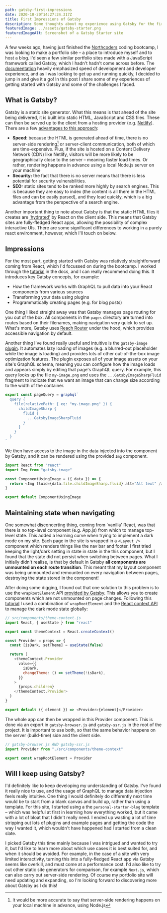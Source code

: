 ```yaml
---
path: gatsby-first-impressions
date: 2020-10-20T14:27:24.317Z
title: First Impressions of Gatsby
description: Some thoughts about my experience using Gatsby for the first time
featuredImage: ../assets/gatsby-starter.png
featuredImageAlt: Screenshot of a Gatsby Starter site
---
```


A few weeks ago, having just finished the [Northcoders](https://www.northcoders.com) coding bootcamp, I was looking to make a portfolio site – a place to introduce myself and to host a blog. I'd seen a few similar portfolio sites made with a JavaScript framework called Gatsby, which I hadn't hadn't come across before. The [documentation](https://www.gatsbyjs.com/docs) heavily emphasized speed of development and developer experience, and as I was looking to get up and running quickly, I decided to jump in and give it a go! In this post I share some of my experiences of getting started with Gatsby and some of the challenges I faced.

## What is Gatsby?

Gatsby is a static site generator. What this means is that ahead of the site being delivered, it is built into static HTML, JavaScript and CSS files. These can then be served up to the client from a hosting provider (e.g. [Netlify](https://www.netlify.com)). There are a few [advantages to this approach](https://www.netlify.com/blog/2020/04/14/what-is-a-static-site-generator-and-3-ways-to-find-the-best-one/):

- **Speed**: because the HTML is generated ahead of time, there is no server-side rendering[^1] or server-client communication, both of which are time-expensive. Plus, if the site is hosted on a Content Delivery Network (CDN) like Netlify, visitors will be more likely to be geographically close to the server – meaning faster load times.
  Or rather, rendering happens in advance using a local Node.js server on your machine
- **Security:** the fact that there is no server means that there is less potential for security vulnerabilities.
- **SEO:** static sites tend to be ranked more highly by search engines. This is because they are easy to index (the content is all there in the HTML files and can be easily parsed), and they load quickly, which is a big advantage from the perspective of a search engine.

Another important thing to note about Gatsby is that the static HTML files it creates are ['hydrated'](https://www.gatsbyjs.com/docs/react-hydration/) by React on the client side. This means that Gatsby sites are fully-fledged React apps, allowing the possibility of complex interactive UIs. There are some significant differences to working in a purely react environment, however, which I'll touch on below.

## Impressions

For the most part, getting started with Gatsby was relatively straightforward coming from React, which I'd focussed on during the bootcamp. I worked through the [tutorial](https://www.gatsbyjs.com/tutorial/) in the docs, and I can really recommend doing this. It introduces key Gatsby concepts, for example:

- How the framework works with GraphQL to pull data into your React components from various sources
- Transforming your data using plugins
- Programmatically creating pages (e.g. for blog posts)

One thing I liked straight away was that Gatsby manages page routing for you out of the box. All components in the `pages` directory are turned into routes based on their filenames, making navigation very quick to set up. What's more, Gatsby uses [Reach Router](https://reach.tech/router/) under the hood, which provides accessible navigation by default.

Another thing I've found really useful and intuitive is the `gatsby-image` [plugin](https://www.gatsbyjs.com/plugins/gatsby-image/). It automates lazy loading of images (e.g. a blurred-out placeholder while the image is loading) and provides lots of other out-of-the-box image optimization features. The plugin exposes all of your image assets on your site's GraphQL schema, meaning you can configure how the image loads and appears simply by editing that page's GraphQL query. For example, this query looks up the file `my-image.png` and uses the `...GatsbyImageSharpFluid` fragment to indicate that we want an image that can change size according to the width of the container.

```javascript
export const pageQuery = graphql`
  query {
    file(relativePath: { eq: "my-image.png" }) {
      childImageSharp {
        fluid {
          ...GatsbyImageSharpFluid
        }
      }
    }
  }
`
```

We then have access to the image in the data injected into the component by Gatsby, and it can be rendered using the provided `Img` component.

```javascript
import React from "react"
import Img from "gatsby-image"

const ComponentUsingImage = ({ data }) => {
  return <Img fluid={data.file.childImageSharp.fluid} alt="Alt text" />
}

export default ComponentUsingImage
```

## Maintaining state when navigating

One somewhat disconcerting thing, coming from 'vanilla' React, was that there is no top-level component (e.g. App.js) from which to manage top-level state. This added a learning curve when trying to implement a dark mode on my site. Each page in the site is wrapped in a `<Layout />` component which renders things like the nav bar and footer. I first tried keeping the light/dark setting in state in state in the this component, but I found that the state did not persist when switching between pages. What I initially didn't realise, is that by default in Gatsby **all components are unmounted on each route transition**. This meant that my layout component was being unmounted and remounted on every navigation between pages, destroying the state stored in the component!

After doing some digging, I found out that one solution to this problem is to use the `wrapRootElement` API [provided by Gatsby](https://www.gatsbyjs.com/docs/browser-apis/#wrapRootElement). This allows you to create components which are not unmounted on page changes. Following this [tutorial](https://www.digitalocean.com/community/tutorials/gatsbyjs-state-management-in-gatsby) I used a combination of `wrapRootElement` and the [React context API](https://reactjs.org/docs/context.html) to manage the dark mode state globally:

```javascript
// src/components/theme-context.js
import React, { useState } from "react"

export const themeContext = React.createContext()

const Provider = props => {
  const [isDark, setTheme] = useState(false)

  return (
    <themeContext.Provider
      value={{
        isDark,
        changeTheme: () => setTheme(!isDark),
      }}
    >
      {props.children}
    </themeContext.Provider>
  )
}

export default ({ element }) => <Provider>{element}</Provider>
```

The whole app can then be wrapped in this Provider component. This is done via an export in `gatsby-browser.js` and `gatsby-ssr.js` in the root of the project. It is important to use both, so that the same behavior happens on the server (build-time) side and the client side.

```javascript
// gatsby-browser.js AND gatsby-ssr.js
import Provider from "./src/components/theme-context"

export const wrapRootElement = Provider
```

## Will I keep using Gatsby?

I'd definitely like to keep developing my understanding of Gatsby. I've found it really nice to use, and the usage of GraphQL to manage data injection feels really intuitive. One thing I would definitely do differently next time would be to start from a blank canvas and build up, rather than using a template. For this site, I started using a the `personal-starter-blog` template – which was helpful at first in learning how everything worked, but it came with a lot of bloat that I didn't really need. I ended up wasting a lot of time stripping out lots of plugins and example pages and getting the code the way I wanted it, which wouldn't have happened had I started from a clean slate.

I picked Gatsby this time mainly because I was intrigued and wanted to try it, but I'd like to learn more about which use cases it is best suited for, and when it should be avoided. For example, in the case of a site with very limited interactivity, turning this into a fully-fledged React app via Gatsby seems like overkill, and must come at a performance cost. I'd also like to try out other static site generators for comparison, for example `Next.js`, which can also carry out server-side rendering. Of course my portfolio site will need updating and expanding, so I'm looking forward to discovering more about Gatsby as I do this!

[^1]: It would be more accurate to say that server-side rendering happens on your local machine in advance, using Node.js
